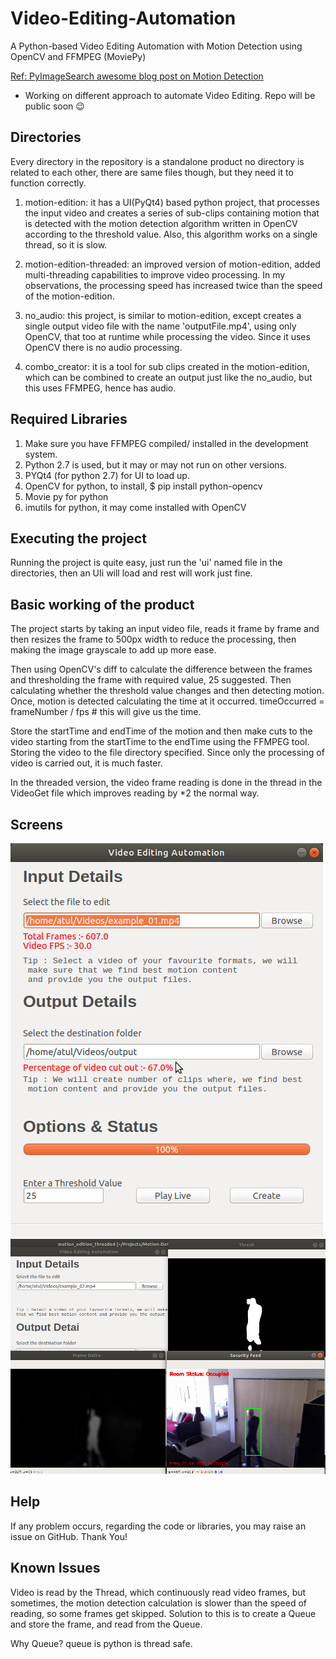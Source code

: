 # Video-Editing-Automation
A Python-based Video Editing Automation with Motion Detection using OpenCV and FFMPEG (MoviePy)

[Ref: PyImageSearch awesome blog post on Motion Detection](https://www.pyimagesearch.com/2015/05/25/basic-motion-detection-and-tracking-with-python-and-opencv/)

- Working on different approach to automate Video Editing. Repo will be public soon 😉

## Directories
Every directory in the repository is a standalone product no directory is related to each other, there are same files though, but they need it to function correctly.

1. motion-edition: it has a UI(PyQt4) based python project, that processes the input video and creates a series of sub-clips containing motion that is detected with the motion detection algorithm written in OpenCV according to the threshold value. Also, this algorithm works on a single thread, so it is slow.

2. motion-edition-threaded: an improved version of motion-edition, added multi-threading capabilities to improve video processing. In my observations, the processing speed has increased twice than the speed of the motion-edition.

3. no_audio: this project, is similar to motion-edition, except creates a single output video file with the name 'outputFile.mp4', using only OpenCV, that too at runtime while processing the video. Since it uses OpenCV there is no audio processing.

4. combo_creator: it is a tool for sub clips created in the motion-edition, which can be combined to create an output just like the no_audio, but this uses FFMPEG, hence has audio.


## Required Libraries
1. Make sure you have FFMPEG compiled/ installed in the development system.
2. Python 2.7 is used, but it may or may not run on other versions.
3. PYQt4 (for python 2.7) for UI to load up.
4. OpenCV for python, to install, $ pip install python-opencv
5. Movie py for python
6. imutils for python, it may come installed with OpenCV

## Executing the project
Running the project is quite easy, just run the 'ui' named file in the directories, then an UIi will load and rest will work just fine.

## Basic working of the product
The project starts by taking an input video file, reads it frame by frame and then resizes the frame to 500px width to reduce the processing, then making the image grayscale to add up more ease. 

Then using OpenCV's diff to calculate the difference between the frames and thresholding the frame with required value, 25 suggested. Then calculating whether the threshold value changes and then detecting motion. Once, motion is detected calculating the time at it occurred.
    timeOccurred = frameNumber / fps # this will give us the time.

Store the startTime and endTime of the motion and then make cuts to the video starting from the startTime to the endTime using the FFMPEG tool.
Storing the video to the file directory specified. Since only the processing of video is carried out, it is much faster.

In the threaded version, the video frame reading is done in the thread in the VideoGet file which improves reading by *2 the normal way.

## Screens

![app](https://raw.githubusercontent.com/AP-Atul/Video-Editing-Automation/master/screens/appworking.png "App UI")
![app](https://github.com/AP-Atul/Video-Editing-Automation/blob/master/screens/workingallframes.png?raw=true "App Real-time Working")

## Help
If any problem occurs, regarding the code or libraries, you may raise an issue on GitHub. Thank You!

## Known Issues
Video is read by the Thread, which continuously read video frames, but sometimes, the motion detection calculation is slower than the speed of reading, so some frames get skipped. Solution to this is to create a Queue and store the frame, and read from the Queue.

Why Queue? queue is python is thread safe.
